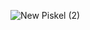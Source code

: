 
![New Piskel (2)](https://github.com/user-attachments/assets/7a5ddb43-86d4-4380-935a-fb50978c6e90)
